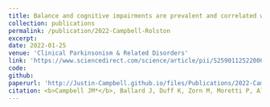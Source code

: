 ```yaml
---
title: Balance and cognitive impairments are prevalent and correlated with age in presurgical patients with essential tremor
collection: publications
permalink: /publication/2022-Campbell-Rolston
excerpt:
date: 2022-01-25
venue: 'Clinical Parkinsonism & Related Disorders'
link: 'https://www.sciencedirect.com/science/article/pii/S2590112522000056?via%3Dihub'
code:
github:
paperurl: 'http://Justin-Campbell.github.io/files/Publications/2022-Campbell-Rolston.pdf'
citation: <b>Campbell JM*</b>, Ballard J, Duff K, Zorn M, Moretti P, Alexander MD, Rolston JD. <i>Clin Park Relat Disord.</i> 2022.'
---
```

